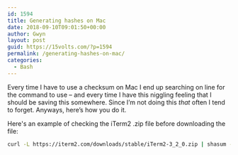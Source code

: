 ```yaml
---
id: 1594
title: Generating hashes on Mac
date: 2018-09-10T09:01:50+00:00
author: Gwyn
layout: post
guid: https://15volts.com/?p=1594
permalink: /generating-hashes-on-mac/
categories:
  - Bash
---
```

Every time I have to use a checksum on Mac I end up searching on line for the command to use &#8211; and every time I have this niggling feeling that I should be saving this somewhere. Since I&#8217;m not doing this _that_ often I tend to forget. Anyways, here&#8217;s how you do it.

Here's an example of checking the iTerm2 .zip file before downloading the file:

```bash
curl -L https://iterm2.com/downloads/stable/iTerm2-3_2_0.zip | shasum -a 256
```